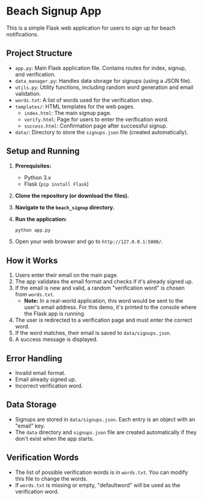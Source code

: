 # Beach Signup App

This is a simple Flask web application for users to sign up for beach notifications.

## Project Structure

- `app.py`: Main Flask application file. Contains routes for index, signup, and verification.
- `data_manager.py`: Handles data storage for signups (using a JSON file).
- `utils.py`: Utility functions, including random word generation and email validation.
- `words.txt`: A list of words used for the verification step.
- `templates/`: HTML templates for the web pages.
  - `index.html`: The main signup page.
  - `verify.html`: Page for users to enter the verification word.
  - `success.html`: Confirmation page after successful signup.
- `data/`: Directory to store the `signups.json` file (created automatically).

## Setup and Running

1.  **Prerequisites:**
    *   Python 3.x
    *   Flask (`pip install Flask`)

2.  **Clone the repository (or download the files).**

3.  **Navigate to the `beach_signup` directory.**

4.  **Run the application:**
    ```bash
    python app.py
    ```

5.  Open your web browser and go to `http://127.0.0.1:5000/`.

## How it Works

1.  Users enter their email on the main page.
2.  The app validates the email format and checks if it's already signed up.
3.  If the email is new and valid, a random "verification word" is chosen from `words.txt`.
    *   **Note:** In a real-world application, this word would be sent to the user's email address. For this demo, it's printed to the console where the Flask app is running.
4.  The user is redirected to a verification page and must enter the correct word.
5.  If the word matches, their email is saved to `data/signups.json`.
6.  A success message is displayed.

## Error Handling

-   Invalid email format.
-   Email already signed up.
-   Incorrect verification word.

## Data Storage

-   Signups are stored in `data/signups.json`. Each entry is an object with an "email" key.
-   The `data` directory and `signups.json` file are created automatically if they don't exist when the app starts.

## Verification Words

-   The list of possible verification words is in `words.txt`. You can modify this file to change the words.
-   If `words.txt` is missing or empty, "defaultword" will be used as the verification word.
